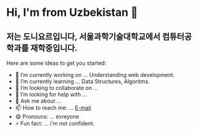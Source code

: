 # Hi, I'm from Uzbekistan 👋  
저는 도니요르입니다, 서울과학기술대학교에서 컴튜터공학과를 재학중입니다.  
--------------------------------------------------------------------------------------------------------------------------------------------------------


Here are some ideas to get you started:

- 🔭 I’m currently working on ... Understanding web development.  
- 🌱 I’m currently learning ... Data Structures, Algoritms.  
- 👯 I’m looking to collaborate on ... 
- 🤔 I’m looking for help with ...
- 💬 Ask me about ...
- 📫 How to reach me: ... [E-mail](doniyor07@naver.com) 
- 😄 Pronouns: ... evreyone
- ⚡ Fun fact: ... i'm not confident.

